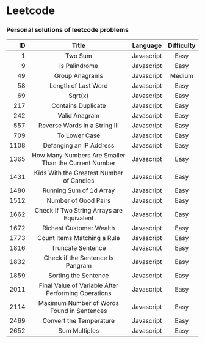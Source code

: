 # Leetcode

### Personal solutions of leetcode problems

| ID   |       Title                                          |  Language  | Difficulty |
|----: |:-----------------:                                   |:----------:|:----------:|
|  1   |     Two Sum                                          | Javascript |    Easy    |
|  9   | Is Palindrome                                        | Javascript |    Easy    |
| 49   | Group Anagrams                                       | Javascript |   Medium   |
| 58   | Length of Last Word                                  | Javascript |    Easy    |
| 69   | Sqrt(x)                                              | Javascript |    Easy    |
| 217  | Contains Duplicate                                   | Javascript |    Easy    |
| 242  | Valid Anagram                                        | Javascript |    Easy    |
| 557  | Reverse Words in a String III                        | Javascript |    Easy    |
| 709  | To Lower Case                                        | Javascript |    Easy    |
| 1108 | Defanging an IP Address                              | Javascript |    Easy    |
| 1365 | How Many Numbers Are Smaller Than the Current Number | Javascript |    Easy    |
| 1431 | Kids With the Greatest Number of Candies             | Javascript |    Easy    |
| 1480 | Running Sum of 1d Array                              | Javascript |    Easy    |
| 1512 | Number of Good Pairs                                 | Javascript |    Easy    |
| 1662 | Check If Two String Arrays are Equivalent            | Javascript |    Easy    |
| 1672 | Richest Customer Wealth                              | Javascript |    Easy    |
| 1773 | Count Items Matching a Rule                          | Javascript |    Easy    |
| 1816 | Truncate Sentence                                    | Javascript |    Easy    |
| 1832 | Check if the Sentence Is Pangram                     | Javascript |    Easy    |
| 1859 | Sorting the Sentence                                 | Javascript |    Easy    |
| 2011 | Final Value of Variable After Performing Operations  | Javascript |    Easy    |
| 2114 | Maximum Number of Words Found in Sentences           | Javascript |    Easy    |
| 2469 | Convert the Temperature                              | Javascript |    Easy    |
| 2652 | Sum Multiples                                        | Javascript |    Easy    |


